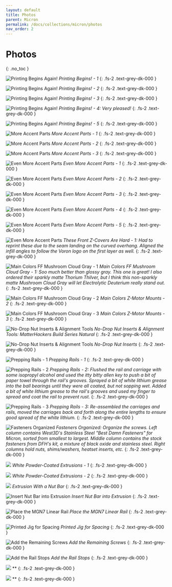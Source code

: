 ```yaml
---
layout: default
title: Photos
parent: Micron
permalink: /docs/collections/micron/photos
nav_order: 2
---
```


# Photos
{: .no_toc }

![Printing Begins Again!](../../../../assets/images/micron-1-oops-printing-begins-again-1.jpg)
*Printing Begins! - 1*
{: .fs-2 .text-grey-dk-000 }

![Printing Begins Again!](../../../../assets/images/micron-1-oops-printing-begins-again-2.jpg)
*Printing Begins! - 2*
{: .fs-2 .text-grey-dk-000 }

![Printing Begins Again!](../../../../assets/images/micron-1-oops-printing-begins-again-3.jpg)
*Printing Begins! - 3*
{: .fs-2 .text-grey-dk-000 }

![Printing Begins Again!](../../../../assets/images/micron-1-oops-printing-begins-again-4.jpg)
*Printing Begins! - 4: Very pleased!*
{: .fs-2 .text-grey-dk-000 }

![Printing Begins Again!](../../../../assets/images/micron-1-oops-printing-begins-again-5.jpg)
*Printing Begins! - 5*
{: .fs-2 .text-grey-dk-000 }

![More Accent Parts](../../../../assets/images/micron-2-more-accents-1.jpg)
*More Accent Parts - 1*
{: .fs-2 .text-grey-dk-000 }

![More Accent Parts](../../../../assets/images/micron-2-more-accents-2.jpg)
*More Accent Parts - 2*
{: .fs-2 .text-grey-dk-000 }

![More Accent Parts](../../../../assets/images/micron-2-more-accents-3.jpg)
*More Accent Parts - 3*
{: .fs-2 .text-grey-dk-000 }

![Even More Accent Parts](../../../../assets/images/micron-3-even-more-accents-1.jpg)
*Even More Accent Parts - 1*
{: .fs-2 .text-grey-dk-000 }

![Even More Accent Parts](../../../../assets/images/micron-3-even-more-accents-2.jpg)
*Even More Accent Parts - 2*
{: .fs-2 .text-grey-dk-000 }

![Even More Accent Parts](../../../../assets/images/micron-3-even-more-accents-3.jpg)
*Even More Accent Parts - 3*
{: .fs-2 .text-grey-dk-000 }

![Even More Accent Parts](../../../../assets/images/micron-3-even-more-accents-4.jpg)
*Even More Accent Parts - 4*
{: .fs-2 .text-grey-dk-000 }

![Even More Accent Parts](../../../../assets/images/micron-3-even-more-accents-5.jpg)
*Even More Accent Parts - 5*
{: .fs-2 .text-grey-dk-000 }

![Even More Accent Parts](../../../../assets/images/micron-4-these-front-z-covers-are-hard-1.jpg)
*These Front Z-Covers Are Hard - 1: Had to reprint these due to the seam landing on the curved overhang. Aligned the infill angles to follow the Voron logo on the first layer as well.*
{: .fs-2 .text-grey-dk-000 }

![Main Colors FF Mushroom Cloud Gray - 1](../../../../assets/images/micron-8-ff-mushroom-cloud-gray-1.jpg)
*Main Colors FF Mushroom Cloud Gray - 1: Soo much better than glossy gray. This one is great! I also ordered their sparkly matte Thorium Thilver, but I think this non-sparkly matte Mushroom Cloud Gray will let Electrolytic Deuterium really stand out.*
{: .fs-2 .text-grey-dk-000 }

![Main Colors FF Mushroom Cloud Gray - 2](../../../../assets/images/micron-8-ff-mushroom-cloud-gray-2.jpg)
*Main Colors Z-Motor Mounts - 2*
{: .fs-2 .text-grey-dk-000 }

![Main Colors FF Mushroom Cloud Gray - 3](../../../../assets/images/micron-8-ff-mushroom-cloud-gray-3.jpg)
*Main Colors Z-Motor Mounts - 3*
{: .fs-2 .text-grey-dk-000 }

![No-Drop Nut Inserts & Alignment Tools](../../../../assets/images/micron-6-no-drop-nuts-tools-1.jpg)
*No-Drop Nut Inserts & Alignment Tools: MatterHackers Build Series Natural*
{: .fs-2 .text-grey-dk-000 }

![No-Drop Nut Inserts & Alignment Tools](../../../../assets/images/micron-6-no-drop-nuts-tools-2.jpg)
*No-Drop Nut Inserts*
{: .fs-2 .text-grey-dk-000 }

![Prepping Rails - 1](../../../../assets/images/micron-7-prepping-rails-1.jpg)
*Prepping Rails - 1*
{: .fs-2 .text-grey-dk-000 }

![Prepping Rails - 2](../../../../assets/images/micron-7-prepping-rails-2.jpg)
*Prepping Rails - 2: Flushed the rail and carriage with some isopropyl alcohol and used the itty bitty allen key to push a bit of paper towel through the rail's grooves. Sprayed a bit of white lithium grease into the ball bearings until they were all coated, but not sopping wet. Added a bit of white lithium grease to the rail's grooves and used my finger to spread and coat the rail to prevent rust.*
{: .fs-2 .text-grey-dk-000 }

![Prepping Rails - 3](../../../../assets/images/micron-7-prepping-rails-3.jpg)
*Prepping Rails - 3: Re-assembled the carriages and rails, moved the carriages back and forth along the entire lengths to ensure good spread of the white lithium.*
{: .fs-2 .text-grey-dk-000 }

![Fasteners Organized](../../../../assets/images/micron-11-fasteners-organized.jpg)
*Fasteners Organized: Organize the screws. Left column contains West3D's Stainless Steel "Best Damn Fasteners" for Micron, sorted from smallest to largest. Middle column contains the stock fasteners from DFH's kit, a mixture of black oxide and stainless steel. Right columns hold nuts, shims/washers, heatset inserts, etc.*
{: .fs-2 .text-grey-dk-000 }

![](../../../../assets/images/micron-10-white-extrusions-1.jpg)
*White Powder-Coated Extrusions - 1*
{: .fs-2 .text-grey-dk-000 }

![](../../../../assets/images/micron-10-white-extrusions-2.jpg)
*White Powder-Coated Extrusions - 2*
{: .fs-2 .text-grey-dk-000 }

![](../../../../assets/images/micron-10-white-extrusion-nut-bar.jpg)
*Extrusion With a Nut Bar*
{: .fs-2 .text-grey-dk-000 }

![Insert Nut Bar into Extrusion](../../../../assets/images/micron-12-z-rail-1-insert-nut-bars.jpg)
*Insert Nut Bar into Extrusion*
{: .fs-2 .text-grey-dk-000 }

![Place the MGN7 Linear Rail](../../../../assets/images/micron-12-z-rail-2-add-end-screws.jpg)
*Place the MGN7 Linear Rail*
{: .fs-2 .text-grey-dk-000 }

![Printed Jig for Spacing](../../../../assets/images/micron-12-z-rail-3-use-jig-against-flat-surface.jpg)
*Printed Jig for Spacing*
{: .fs-2 .text-grey-dk-000 }

![Add the Remaining Screws](../../../../assets/images/micron-12-z-rail-4-use-second-jig-and-tighten-screws.jpg)
*Add the Remaining Screws*
{: .fs-2 .text-grey-dk-000 }

![Add the Rail Stops](../../../../assets/images/micron-12-z-rail-5-add-rail-stops.jpg)
*Add the Rail Stops*
{: .fs-2 .text-grey-dk-000 }

![](../../../../assets/images/jpg)
**
{: .fs-2 .text-grey-dk-000 }

![](../../../../assets/images/jpg)
**
{: .fs-2 .text-grey-dk-000 }